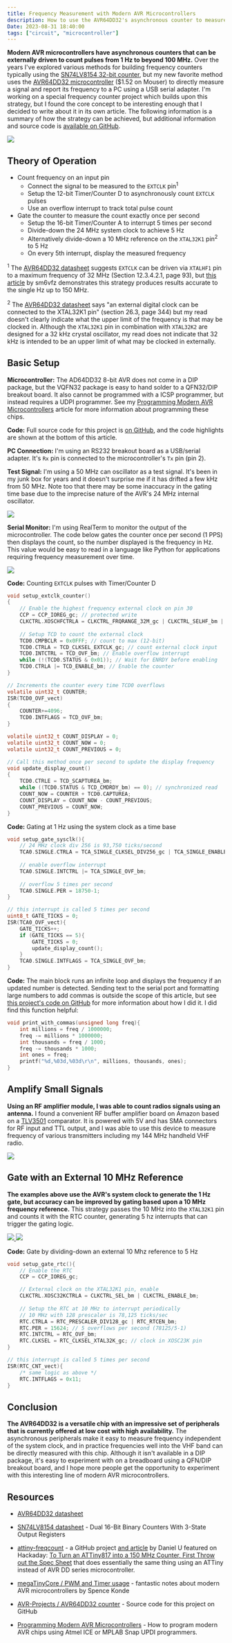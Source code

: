 ```yaml
---
title: Frequency Measurement with Modern AVR Microcontrollers
description: How to use the AVR64DD32's asynchronous counter to measure frequencies beyond 100 MHz
Date: 2023-08-31 18:40:00
tags: ["circuit", "microcontroller"]
---
```


**Modern AVR microcontrollers have asynchronous counters that can be externally driven to count pulses from 1 Hz to beyond 100 MHz.** Over the years I've explored various methods for building frequency counters typically using the [SN74LV8154 32-bit counter](https://www.ti.com/lit/ds/symlink/sn74lv8154.pdf), but my new favorite method uses the [AVR64DD32 microcontroller](https://ww1.microchip.com/downloads/en/DeviceDoc/AVR64DD32-28-Prelim-DataSheet-DS40002315A.pdf) ($1.52 on Mouser) to directly measure a signal and report its frequency to a PC using a USB serial adapter. I'm working on a special frequency counter project which builds upon this strategy, but I found the core concept to be interesting enough that I decided to write about it in its own article. The following information is a summary of how the strategy can be achieved, but additional information and source code is [available on GitHub](https://github.com/swharden/AVR-projects/tree/master/AVR64DD32%20counter).

<a href="https://swharden.com/static/2023/08/31/small/counter-50-angle-1.jpg">
<img class="border border-dark shadow" src="https://swharden.com/static/2023/08/31/small/counter-50-angle-1.jpg">
</a>

## Theory of Operation
* Count frequency on an input pin
    * Connect the signal to be measured to the `EXTCLK` pin<sup>1</sup>
    * Setup the 12-bit Timer/Counter D to asynchronously count `EXTCLK` pulses
    * Use an overflow interrupt to track total pulse count
* Gate the counter to measure the count exactly once per second
    * Setup the 16-bit Timer/Counter A to interrupt 5 times per second
    * Divide-down the 24 MHz system clock to achieve 5 Hz
    * Alternatively divide-down a 10 MHz reference on the `XTAL32K1` pin<sup>2</sup> to 5 Hz
    * On every 5th interrupt, display the measured frequency

<sup>1</sup> The [AVR64DD32 datasheet](https://ww1.microchip.com/downloads/en/DeviceDoc/AVR64DD32-28-Prelim-DataSheet-DS40002315A.pdf) suggests `EXTCLK` can be driven via `XTALHF1` pin to a maximum frequency of 32 MHz (Section 12.3.4.2.1, page 93), but [this article](https://sm6vfz.wordpress.com/2022/10/10/150-mhz-frequency-counter-with-attiny817/) by sm6vfz demonstrates this strategy produces results accurate to the single Hz up to 150 MHz.

<sup>2</sup> The [AVR64DD32 datasheet](https://ww1.microchip.com/downloads/en/DeviceDoc/AVR64DD32-28-Prelim-DataSheet-DS40002315A.pdf) says "an external digital clock can be connected to the XTAL32K1 pin" (section 26.3, page 344) but my read doesn't clearly indicate what the upper limit of the frequency is that may be clocked in. Although the `XTAL32K1` pin in combination with `XTAL32K2` are designed for a 32 kHz crystal oscillator, my read does not indicate that 32 kHz is intended to be an upper limit of what may be clocked in externally.

## Basic Setup

**Microcontroller:** The AD64DD32 8-bit AVR does not come in a DIP package, but the VQFN32 package is easy to hand solder to a QFN32/DIP breakout board. It also cannot be programmed with a ICSP programmer, but instead requires a UDPI programmer. See my [Programming Modern AVR Microcontrollers](https://swharden.com/blog/2022-12-09-avr-programming/) article for more information about programming these chips.

**Code:** Full source code for this project is [on GitHub](https://github.com/swharden/AVR-projects/tree/master/AVR64DD32%20counter), and the code highlights are shown at the bottom of this article.

**PC Connection:** I'm using an RS232 breakout board as a USB/serial adapter. It's `Rx` pin is connected to the microcontroller's `Tx` pin (pin 2).

**Test Signal:** I'm using a 50 MHz can oscillator as a test signal. It's been in my junk box for years and it doesn't surprise me if it has drifted a few kHz from 50 MHz. Note too that there may be some inaccuracy in the gating time base due to the imprecise nature of the AVR's 24 MHz internal oscillator.

<a href="https://swharden.com/static/2023/08/31/small/counter-50.jpg">
<img class="border border-dark shadow" src="https://swharden.com/static/2023/08/31/small/counter-50.jpg">
</a>

**Serial Monitor:** I'm using RealTerm to monitor the output of the microcontroller. The code below gates the counter once per second (1 PPS) then displays the count, so the number displayed is the frequency in Hz. This value would be easy to read in a language like Python for applications requiring frequency measurement over time.

<a href="https://swharden.com/static/2023/08/31/screenshot-50b.png">
<img src="https://swharden.com/static/2023/08/31/screenshot-50b.png">
</a>

**Code:** Counting `EXTCLK` pulses with Timer/Counter D

```c
void setup_extclk_counter()
{
	// Enable the highest frequency external clock on pin 30
	CCP = CCP_IOREG_gc; // protected write
	CLKCTRL.XOSCHFCTRLA = CLKCTRL_FRQRANGE_32M_gc | CLKCTRL_SELHF_bm | CLKCTRL_ENABLE_bm;
	
	// Setup TCD to count the external clock
	TCD0.CMPBCLR = 0x0FFF; // count to max (12-bit)
	TCD0.CTRLA = TCD_CLKSEL_EXTCLK_gc; // count external clock input
	TCD0.INTCTRL = TCD_OVF_bm; // Enable overflow interrupt
	while (!(TCD0.STATUS & 0x01)); // Wait for ENRDY before enabling
	TCD0.CTRLA |= TCD_ENABLE_bm; // Enable the counter
}

// Increments the counter every time TCD0 overflows
volatile uint32_t COUNTER;
ISR(TCD0_OVF_vect)
{
	COUNTER+=4096;
	TCD0.INTFLAGS = TCD_OVF_bm;
}

volatile uint32_t COUNT_DISPLAY = 0;
volatile uint32_t COUNT_NOW = 0;
volatile uint32_t COUNT_PREVIOUS = 0;

// Call this method once per second to update the display frequency
void update_display_count()
{
    TCD0.CTRLE = TCD_SCAPTUREA_bm;
    while ((TCD0.STATUS & TCD_CMDRDY_bm) == 0); // synchronized read
    COUNT_NOW = COUNTER + TCD0.CAPTUREA;
    COUNT_DISPLAY = COUNT_NOW - COUNT_PREVIOUS;
    COUNT_PREVIOUS = COUNT_NOW;
}
```

**Code:** Gating at 1 Hz using the system clock as a time base
```c
void setup_gate_sysclk(){
	// 24 MHz clock div 256 is 93,750 ticks/second
	TCA0.SINGLE.CTRLA = TCA_SINGLE_CLKSEL_DIV256_gc | TCA_SINGLE_ENABLE_bm;
	
	// enable overflow interrupt
	TCA0.SINGLE.INTCTRL |= TCA_SINGLE_OVF_bm;
	
	// overflow 5 times per second
	TCA0.SINGLE.PER = 18750-1;
}

// this interrupt is called 5 times per second
uint8_t GATE_TICKS = 0;
ISR(TCA0_OVF_vect){
	GATE_TICKS++;
	if (GATE_TICKS == 5){
		GATE_TICKS = 0;
		update_display_count();
	}
	TCA0.SINGLE.INTFLAGS = TCA_SINGLE_OVF_bm;
}
```

**Code:** The main block runs an infinite loop and displays the frequency if an updated number is detected. Sending text to the serial port and formatting large numbers to add commas is outside the scope of this article, but see [this project's code on GitHub](https://github.com/swharden/AVR-projects/blob/master/AVR64DD32%20counter) for more information about how I did it. I did find this function helpful:

```c
void print_with_commas(unsigned long freq){
	int millions = freq / 1000000;
	freq -= millions * 1000000;
	int thousands = freq / 1000;
	freq -= thousands * 1000;
	int ones = freq;
	printf("%d,%03d,%03d\r\n", millions, thousands, ones);
}
```

## Amplify Small Signals

**Using an RF amplifier module, I was able to count radios signals using an antenna.** I found a convenient RF buffer amplifier board on Amazon based on a [TLV3501](https://www.ti.com/lit/ds/symlink/tlv3501.pdf) comparator. It is powered with 5V and has SMA connectors for RF input and TTL output, and I was able to use this device to measure frequency of various transmitters including my 144 MHz handheld VHF radio.

<a href="https://swharden.com/static/2023/08/31/small/counter-antenna-1.jpg">
<img class="border border-dark shadow" src="https://swharden.com/static/2023/08/31/small/counter-antenna-1.jpg">
</a>

## Gate with an External 10 MHz Reference

**The examples above use the AVR's system clock to generate the 1 Hz gate, but accuracy can be improved by gating based upon a 10 MHz frequency reference.** This strategy passes the 10 MHz into the `XTAL32K1` pin and counts it with the RTC counter, generating 5 hz interrupts that can trigger the gating logic.

<a href="https://swharden.com/static/2023/08/31/small/counter-10-angle-1.jpg">
<img class="border border-dark shadow" src="https://swharden.com/static/2023/08/31/small/counter-10-angle-1.jpg">
</a>

<a href="https://swharden.com/static/2023/08/31/screenshot-10.png">
<img src="https://swharden.com/static/2023/08/31/screenshot-10.png">
</a>

**Code:** Gate by dividing-down an external 10 Mhz reference to 5 Hz

```c
void setup_gate_rtc(){
	// Enable the RTC
	CCP = CCP_IOREG_gc;

    // External clock on the XTAL32K1 pin, enable
	CLKCTRL.XOSC32KCTRLA = CLKCTRL_SEL_bm | CLKCTRL_ENABLE_bm;
	
	// Setup the RTC at 10 MHz to interrupt periodically
	// 10 MHz with 128 prescaler is 78,125 ticks/sec
	RTC.CTRLA = RTC_PRESCALER_DIV128_gc | RTC_RTCEN_bm;
	RTC.PER = 15624; // 5 overflows per second (78125/5-1)
	RTC.INTCTRL = RTC_OVF_bm;
	RTC.CLKSEL = RTC_CLKSEL_XTAL32K_gc; // clock in XOSC23K pin
}

// this interrupt is called 5 times per second
ISR(RTC_CNT_vect){
	/* same logic as above */
	RTC.INTFLAGS = 0x11;
}
```

## Conclusion

**The AVR64DD32 is a versatile chip with an impressive set of peripherals that is currently offered at low cost with high availability.** The asynchronous peripherals make it easy to measure frequency independent of the system clock, and in practice frequencies well into the VHF band can be directly measured with this chip. Although it isn't available in a DIP package, it's easy to experiment with on a breadboard using a QFN/DIP breakout board, and I hope more people get the opportunity to experiment with this interesting line of modern AVR microcontrollers.

## Resources

* [AVR64DD32 datasheet](https://ww1.microchip.com/downloads/en/DeviceDoc/AVR64DD32-28-Prelim-DataSheet-DS40002315A.pdf)

* [SN74LV8154 datasheet](https://www.ti.com/lit/ds/symlink/sn74lv8154.pdf) - Dual 16-Bit Binary Counters With 3-State Output Registers

* [attiny-freqcount](https://github.com/danupp/attiny-freqcount) - a GitHub project [and article](https://sm6vfz.wordpress.com/2022/10/10/150-mhz-frequency-counter-with-attiny817/) by Daniel U featured on Hackaday: [To Turn an ATTiny817 into a 150 MHz Counter, First Throw out the Spec Sheet](https://hackaday.com/2022/10/14/to-turn-an-attiny817-into-a-150mhz-counter-first-throw-out-the-spec-sheet/) that does essentially the same thing using an ATTiny instead of AVR DD series microcontroller.

* [megaTinyCore / PWM and Timer usage](https://github.com/SpenceKonde/megaTinyCore/blob/master/megaavr/extras/PWMandTimers.md) - fantastic notes about modern AVR microcontrollers by Spence Konde

* [AVR-Projects / AVR64DD32 counter](https://github.com/swharden/AVR-projects/tree/master/AVR64DD32%20counter) - Source code for this project on GitHub

* [Programming Modern AVR Microcontrollers](https://swharden.com/blog/2022-12-09-avr-programming/) - How to program modern AVR chips using Atmel ICE or MPLAB Snap UPDI programmers.